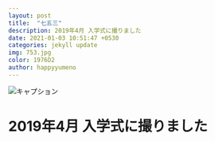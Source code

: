 ```yaml
---
layout: post
title:  "七五三"
description: 2019年4月 入学式に撮りました
date: 2021-01-03 10:51:47 +0530
categories: jekyll update
img: 753.jpg
color: 1976D2
author: happyyumeno
---
```

![キャプション]({{site.baseurl}}/images/753.jpg)
# 2019年4月 入学式に撮りました
